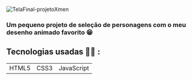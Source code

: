 ![TelaFinal-projetoXmen](https://github.com/RenanCiarlo/projeto-x-men/assets/121067503/b05c4330-515f-410d-bf0c-557b30a1cad5)

### Um pequeno projeto de seleção de personagens com o meu desenho animado favorito 😁

## Tecnologias usadas 👨‍💻 :

<table>
  <tr>
    <td>HTML5</td>
    <td>CSS3</td>
    <td>JavaScript</td>
  </tr>
</table>
